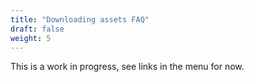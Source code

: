 ```yaml
---
title: "Downloading assets FAQ"
draft: false
weight: 5
---
```


This is a work in progress, see links in the menu for now.
